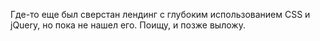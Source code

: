 
Где-то еще был сверстан лендинг с глубоким использованием CSS и jQuery, но пока не нашел его. Поищу, и позже выложу.
